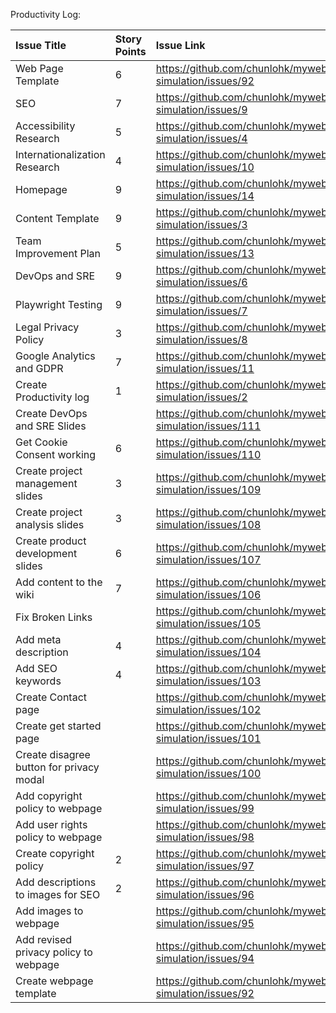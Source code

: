 Productivity Log:

| Issue Title                              | Story Points | Issue Link                                                   | Status      | Assigned To      | Assigned On | Completed On | Category    | Status Notes |
|:-----------------------------------------|:-------------|:-------------------------------------------------------------|:------------|:-----------------|:------------|:-------------|:------------|:-------------|
| Web Page Template                        | 6            | https://github.com/chunlohk/mywebclass-simulation/issues/92  | Complete    | Chun             | 03/20       | 03/22        | Feature     |              |
| SEO                                      | 7            | https://github.com/chunlohk/mywebclass-simulation/issues/9   | Complete    | Brandon          | 03/20       | 03/22        | Feature     |              |
| Accessibility Research                   | 5            | https://github.com/chunlohk/mywebclass-simulation/issues/4   | Complete    | Chun and Brandon | 03/20       | 03/26        | Docs        |              |
| Internationalization Research            | 4            | https://github.com/chunlohk/mywebclass-simulation/issues/10  | Complete    | Chun and Brandon | 03/20       | 03/22        | Docs        |              |
| Homepage                                 | 9            | https://github.com/chunlohk/mywebclass-simulation/issues/14  | Complete    | Chun             | 03/20       | 03/22        | Feature     |              |
| Content Template                         | 9            | https://github.com/chunlohk/mywebclass-simulation/issues/3   | Complete    | Chun             | 03/20       | 03/24        | Feature     |              |
| Team Improvement Plan                    | 5            | https://github.com/chunlohk/mywebclass-simulation/issues/13  | Complete    | Brandon          | 03/20       | 03/24        | Docs        |              |
| DevOps and SRE                           | 9            | https://github.com/chunlohk/mywebclass-simulation/issues/6   | Complete    | Brandon          | 03/20       | 03/25        | DevOps Task |              |
| Playwright Testing                       | 9            | https://github.com/chunlohk/mywebclass-simulation/issues/7   | Complete    | Chun and Brandon | 03/20       | 03/25        | Feature     |              |
| Legal Privacy Policy                     | 3            | https://github.com/chunlohk/mywebclass-simulation/issues/8   | Complete    | Brandon          | 03/20       | 03/20        | Docs        |              |
| Google Analytics and GDPR                | 7            | https://github.com/chunlohk/mywebclass-simulation/issues/11  | Complete    | Brandon          | 03/20       | 03/22        | Docs        |              |
| Create Productivity log                  | 1            | https://github.com/chunlohk/mywebclass-simulation/issues/2   | Complete    | Brandon          | 03/20       | 03/20        | Docs        |              |
| Create DevOps and SRE Slides             |              | https://github.com/chunlohk/mywebclass-simulation/issues/111 | Complete    | Chun and Brandon | 03/25       | 03/27        | Docs        |              |
| Get Cookie Consent working               | 6            | https://github.com/chunlohk/mywebclass-simulation/issues/110 | In Progress | Brandon          | 03/22       |              | Docs        |              |
| Create project management slides         | 3            | https://github.com/chunlohk/mywebclass-simulation/issues/109 | Complete    | Brandon          | 03/20       | 03/26        | Docs        |              |
| Create project analysis slides           | 3            | https://github.com/chunlohk/mywebclass-simulation/issues/108 | Complete    | Brandon          | 03/20       | 03/26        | Docs        |              |
| Create product development slides        | 6            | https://github.com/chunlohk/mywebclass-simulation/issues/107 | Complete    | Brandon          | 03/20       | 03/26        | Docs        |              |
| Add content to the wiki                  | 7            | https://github.com/chunlohk/mywebclass-simulation/issues/106 | Complete    | Chun and Brandon | 03/18       | 03/25        | Docs        |              |
| Fix Broken Links                         |              | https://github.com/chunlohk/mywebclass-simulation/issues/105 | Complete    | Chun             | 03/25       | 03/26        | Feature     |              |
| Add meta description                     | 4            | https://github.com/chunlohk/mywebclass-simulation/issues/104 | Complete    | Brandon          | 03/23       | 03/23        | Feature     |              |
| Add SEO keywords                         | 4            | https://github.com/chunlohk/mywebclass-simulation/issues/103 | Complete    | Brandon          | 03/23       | 03/23        | Feature     |              |
| Create Contact page                      |              | https://github.com/chunlohk/mywebclass-simulation/issues/102 | Complete    | Chun             | 03/24       | 03/26        | Feature     |              |
| Create get started page                  |              | https://github.com/chunlohk/mywebclass-simulation/issues/101 | Complete    | Chun             | 03/24       | 03/26        | Feature     |              |
| Create disagree button for privacy modal |              | https://github.com/chunlohk/mywebclass-simulation/issues/100 | Complete    | Chun             | 03/24       | 03/26        | Feature     |              |
| Add copyright policy to webpage          |              | https://github.com/chunlohk/mywebclass-simulation/issues/99  | Complete    | Chun             | 03/21       | 03/21        | Docs        |              |
| Add user rights policy to webpage        |              | https://github.com/chunlohk/mywebclass-simulation/issues/98  | Complete    | Chun             | 03/21       | 03/21        | Feature     |              |
| Create copyright policy                  | 2            | https://github.com/chunlohk/mywebclass-simulation/issues/97  | Complete    | Brandon          | 03/20       | 03/21        | Docs        |              |
| Add descriptions to images for SEO       | 2            | https://github.com/chunlohk/mywebclass-simulation/issues/96  | Complete    | Brandon          | 03/21       | 03/21        | Feature     |              |
| Add images to webpage                    |              | https://github.com/chunlohk/mywebclass-simulation/issues/95  | Complete    | Chun             | 03/20       | 03/21        | Feature     |              |
| Add revised privacy policy to webpage    |              | https://github.com/chunlohk/mywebclass-simulation/issues/94  | Complete    | Chun             | 03/20       | 03/21        | Feature     |              |
| Create webpage template                  |              | https://github.com/chunlohk/mywebclass-simulation/issues/92  | Complete    | Chun             | 03/20       | 03/21        | Docs        |              |


